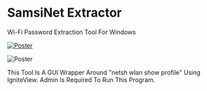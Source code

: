 # SamsiNet Extractor
Wi-Fi Password Extraction Tool For Windows

[![Poster](https://get.microsoft.com/images/en-us%20dark.svg)](https://apps.microsoft.com/detail/Wi-Fi%20Password%20Extract/9nbp31q4p74k?mode=direct)

![Poster](Docs/PosterDark.png) 

This Tool Is A GUI Wrapper Around "netsh wlan show profile" Using IgniteView.
Admin Is Required To Run This Program.
